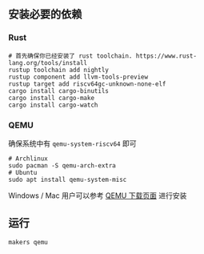 ## 安装必要的依赖

### Rust

```shell
# 首先确保你已经安装了 rust toolchain. https://www.rust-lang.org/tools/install
rustup toolchain add nightly
rustup component add llvm-tools-preview
rustup target add riscv64gc-unknown-none-elf
cargo install cargo-binutils
cargo install cargo-make
cargo install cargo-watch
```

### QEMU

确保系统中有 `qemu-system-riscv64` 即可

```shell
# Archlinux
sudo pacman -S qemu-arch-extra
# Ubuntu
sudo apt install qemu-system-misc
```

Windows / Mac 用户可以参考 [QEMU 下载页面](https://www.qemu.org/download) 进行安装



## 运行

```shell
makers qemu
```

